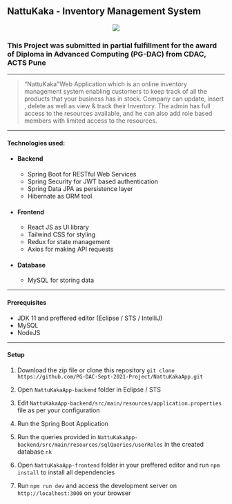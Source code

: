 ## NattuKaka - Inventory Management System

<p align="center">
  <a href="http://3.87.75.52:3000">
    <img src="https://i.imgur.com/SHVx6u4.png"/>
  </a>
</p>

### This Project was submitted in partial fulfillment for the award of Diploma in Advanced Computing (PG-DAC) from CDAC, ACTS Pune

------------
>“NattuKaka"Web Application which is an online inventory management system enabling customers to keep track of all the products that your business has in stock. Company can update, insert , delete as well as view & track their Inventory. The admin has full access to the resources available, and he can also add role based members with limited access to the resources.

------------
#### Technologies used:
- #### Backend
    - Spring Boot for RESTful Web Services
    - Spring Security for JWT based authentication
    - Spring Data JPA as persistence layer
    - Hibernate as ORM tool
- #### Frontend
    - React JS as UI library
    - Tailwind CSS for styling
    - Redux for state management
    - Axios for making API requests
- #### Database
    - MySQL for storing data

------------

#### Prerequisites
- JDK 11 and preffered editor (Eclipse / STS / IntelliJ)
- MySQL
- NodeJS

------------


#### Setup
1. Download the zip file or clone this repository
`git clone https://github.com/PG-DAC-Sept-2021-Project/NattuKakaApp.git`

2. Open `NattuKakaApp-backend` folder in Eclipse / STS
3. Edit `NattuKakaApp-backend/src/main/resources/application.properties` file as per your configuration
4. Run the Spring Boot Application
5. Run the queries provided in `NattuKakaApp-backend/src/main/resources/sqlQueries/userRoles` in the created database `nk`
5. Open `NattuKakaApp-frontend` folder in your preffered editor and run `npm install` to install all dependencies
6. Run `npm run dev` and access the development server on `http://localhost:3000` on your browser

